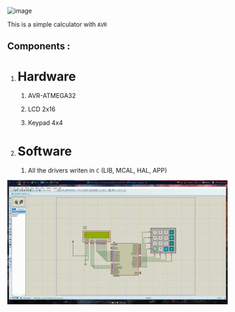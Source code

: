 ![image](https://user-images.githubusercontent.com/88633195/220981875-38be7e67-e0da-4d4a-b3bb-c6c65f732181.png)

This is a simple calculator with `AVR`

## Components : 
1. # Hardware

      1. AVR-ATMEGA32 

      1. LCD 2x16

      1. Keypad 4x4 

1. # Software
  
      1. All the drivers writen in `C` (LIB, MCAL, HAL, APP)


![gif](https://github.com/MohamedSa3eed/Embedded-Systems-Projects/blob/master/01-Calculator-With-AVR/SIMULATION/nombre_final.gif)
